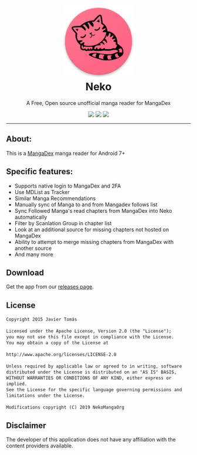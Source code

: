 <h1 align="center">
  <br>
  <a href="https://github.com/nekomangaorg/Neko"><img src="./.github/readme-images/logo.png" alt="Neko" width="200"></a>
  <br>
  Neko
  <br>
</h1>


<p align="center">A Free, Open source unofficial manga reader for MangaDex</p>

 <p align="center">
    <a href="https://github.com/nekomangaorg/Neko/releases/latest"><img src="https://img.shields.io/github/release/nekomangaorg/Neko.svg?maxAge=3600&style=for-the-badge&label=download"/></a>
    <a href="https://github.com/nekomangaorg/Neko/actions/workflows/ci-draft-release.yml?query=workflow%3A%22Release+app%22"><img src="https://img.shields.io/github/actions/workflow/status/nekomangaorg/neko/ci-draft-release.yml?branch=main&style=for-the-badge" /></a>
    <img src="https://img.shields.io/github/stars/nekomangaorg/Neko.svg?style=for-the-badge" />

 </p>

---

## About:
This is a <a href="https://mangadex.org/">MangaDex</a> manga reader for Android 7+
 

## Specific features:
- Supports native login to MangaDex and 2FA
- Use MDList as  Tracker
- Similar Manga Recommendations
- Manually sync of Manga to and from Mangadex follows list
- Sync Followed Manga's read chapters from MangaDex into Neko automatically
- Filter by Scanlation Group in chapter list
- Look at an additional source for missing chapters not hosted on MangaDex
- Ability to attempt to merge missing chapters from MangaDex with another source
- And many more


## Download
Get the app from our [releases page](https://github.com/nekomangaorg/Neko/releases).

## License

    Copyright 2015 Javier Tomás

    Licensed under the Apache License, Version 2.0 (the "License");
    you may not use this file except in compliance with the License.
    You may obtain a copy of the License at

    http://www.apache.org/licenses/LICENSE-2.0

    Unless required by applicable law or agreed to in writing, software
    distributed under the License is distributed on an "AS IS" BASIS,
    WITHOUT WARRANTIES OR CONDITIONS OF ANY KIND, either express or implied.
    See the License for the specific language governing permissions and
    limitations under the License.
    
    Modifications copyright (C) 2019 NekoMangaOrg

## Disclaimer

The developer of this application does not have any affiliation with the content providers available.

